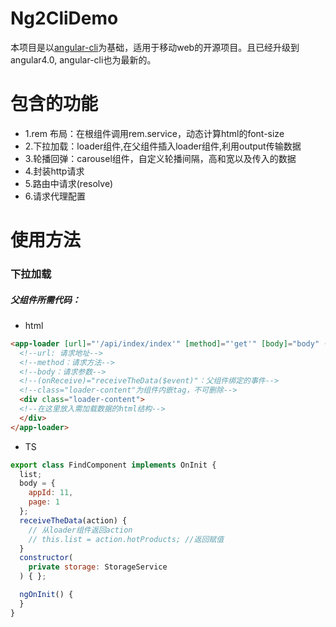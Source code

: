 # Ng2CliDemo

本项目是以[angular-cli](https://github.com/angular/angular-cli)为基础，适用于移动web的开源项目。且已经升级到angular4.0, angular-cli也为最新的。

# 包含的功能

* 1.rem 布局：在根组件调用rem.service，动态计算html的font-size
* 2.下拉加载：loader组件,在父组件插入loader组件,利用output传输数据
* 3.轮播回弹：carousel组件，自定义轮播间隔，高和宽以及传入的数据
* 4.封装http请求
* 5.路由中请求(resolve)
* 6.请求代理配置

# 使用方法

### 下拉加载

##### 父组件所需代码：
* html
```html
<app-loader [url]="'/api/index/index'" [method]="'get'" [body]="body" (onReceive)="receiveTheData($event)">
  <!--url: 请求地址-->
  <!--method：请求方法-->
  <!--body：请求参数-->
  <!--(onReceive)="receiveTheData($event)"：父组件绑定的事件-->
  <!--class="loader-content"为组件内嵌tag，不可删除-->
  <div class="loader-content">
  <!--在这里放入需加载数据的html结构-->
  </div>
</app-loader>
  ```
* TS
```javascript
export class FindComponent implements OnInit {
  list;
  body = {
    appId: 11,
    page: 1
  };
  receiveTheData(action) {
    // 从loader组件返回action
    // this.list = action.hotProducts; //返回赋值
  }
  constructor(
    private storage: StorageService
  ) { };

  ngOnInit() {
  }
}

```